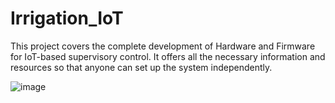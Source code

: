 # Irrigation_IoT
This project covers the complete development of Hardware and Firmware for IoT-based supervisory control. It offers all the necessary information and resources so that anyone can set up the system independently.

![image](https://github.com/user-attachments/assets/837826e3-a97c-471e-9750-e054e0b74414)

